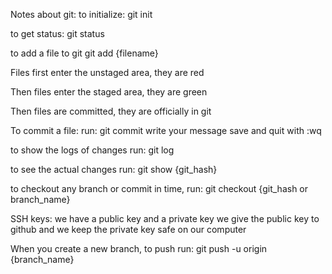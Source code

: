 Notes about git:
to initialize:
git init

to get status:
git status

to add a file to git
git add {filename}

Files first enter the unstaged area, they are red

Then files enter the staged area, they are green

Then files are committed, they are officially in git

To commit a file:
run: git commit
write your message
save and quit with :wq

to show the logs of changes run:
git log

to see the actual changes run:
git show {git_hash}

to checkout any branch or commit in time, run:
git checkout {git_hash or branch_name}

SSH keys:
we have a public key and a private key
we give the public key to github and we keep the private key safe on our computer

When you create a new branch, to push run:
git push -u origin {branch_name}